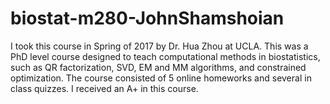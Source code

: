 # biostat-m280-JohnShamshoian

I took this course in Spring of 2017 by Dr. Hua Zhou at UCLA. This was a PhD level course designed to teach computational methods in biostatistics, such as QR factorization, SVD, EM and MM algorithms, and constrained optimization. The course consisted of 5 online homeworks and several in class quizzes. I received an A+ in this course.
